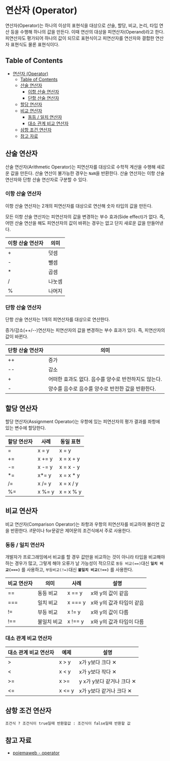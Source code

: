 # 연산자 (Operator)

연산자(Operator)는 하나의 이상의 표현식을 대상으로 산술, 할당, 비교, 논리, 타입 연산 등을 수행해 하나의 값을 만든다. 이때 연산의 대상을 피연산자(Operand)라고 한다. 피연산자도 평가되어 하나의 값이 되므로 표현식이고 피연산자를 연산자와 결합한 연산자 표현식도 물론 표현식이다.

## Table of Contents

- [연산자 (Operator)](#연산자-operator)
  - [Table of Contents](#table-of-contents)
  - [산술 연산자](#산술-연산자)
    - [이항 산술 연산자](#이항-산술-연산자)
    - [단항 산술 연산자](#단항-산술-연산자)
  - [할당 연산자](#할당-연산자)
  - [비교 연산자](#비교-연산자)
    - [동등 / 일치 연산자](#동등--일치-연산자)
    - [대소 관계 비교 연산자](#대소-관계-비교-연산자)
  - [삼항 조건 연산자](#삼항-조건-연산자)
  - [참고 자료](#참고-자료)

## 산술 연산자

산술 연산자(Arithmetic Operator)는 피연산자를 대상으로 수학적 계산을 수행해 새로운 값을 만든다. 산술 연산이 불가능한 경우는 `NaN`을 반환한다.
산술 연산자는 이항 산술 연산자와 단항 산술 연산자로 구분할 수 있다.

### 이항 산술 연산자

이항 산술 연산자는 2개의 피연산자를 대상으로 연산해 숫자 타입의 값을 만든다.

모든 이항 산술 연산자는 피연산자의 값을 변경하는 부수 효과(Side effect)가 없다. 즉, 어떤 산술 연산을 해도 피연산자의 값이 바뀌는 경우는 없고 단지 새로운 값을 만들어낸다.

| 이항 산술 연산자 | 의미   |
| ---------------- | ------ |
| +                | 덧셈   |
| -                | 뺄셈   |
| \*               | 곱셈   |
| /                | 나눗셈 |
| %                | 나머지 |

### 단항 산술 연산자

단항 산술 연산자는 1개의 피연산자를 대상으로 연산한다.

증가/감소(++/--)연산자는 피연산자의 값을 변경하는 부수 효과가 있다. 즉, 피연산자의 값이 바뀐다.

| 단항 산술 연산자 | 의미                                                 |
| ---------------- | ---------------------------------------------------- |
| ++               | 증가                                                 |
| --               | 감소                                                 |
| +                | 어떠한 효과도 없다. 음수를 양수로 반전하지도 않는다. |
| -                | 양수를 음수로 음수를 양수로 반전한 값을 반환한다.    |

## 할당 연산자

할당 연산자(Assignment Operator)는 우항에 있는 피연산자의 평가 결과를 좌항에 있는 변수에 할당한다.

| 할당 연산자 | 사례   | 동일 표현  |
| ----------- | ------ | ---------- |
| =           | x = y  | x = y      |
| +=          | x += y | x = x + y  |
| -=          | x -= y | x = x - y  |
| \*=         | x\*= y | x = x \* y |
| /=          | x /= y | x = x / y  |
| %=          | x %= y | x = x % y  |

## 비교 연산자

비교 연산자(Comparison Operator)는 좌항과 우항의 피연산자를 비교하여 불리언 값을 반환한다. if문이나 for문같은 제어문의 조건식에서 주로 사용한다.

### 동등 / 일치 연산자

개발자가 프로그래밍에서 비교를 할 경우 값만을 비교하는 것이 아니라 타입을 비교해야 하는 경우가 많고, 그렇게 해야 오류가 날 가능성이 적으므로
`동등 비교(==)`대신 **`일치 비교(===)`** 를 사용하고, `부등비교(!=)`대신 **`불일치 비교(!==)`** 를 사용한다.

| 비교 연산자 | 의미        | 사례    | 설명                     |
| ----------- | ----------- | ------- | ------------------------ |
| ==          | 동등 비교   | x == y  | x와 y의 값이 같음        |
| ===         | 일치 비교   | x === y | x와 y의 값과 타입이 같음 |
| !=          | 부등 비교   | x != y  | x와 y의 값이 다름        |
| !==         | 불일치 비교 | x !== y | x와 y의 값과 타입이 다름 |

### 대소 관계 비교 연산자

| 대소 관계 비교 연산자 | 예제   | 설명                      |
| --------------------- | ------ | ------------------------- |
| >                     | x > y  | x가 y보다 크다 ✕          |
| <                     | x < y  | x가 y보다 작다 ✕          |
| >=                    | x >=   | y x가 y보다 같거나 크다 ✕ |
| <=                    | x <= y | x가 y보다 같거나 크다 ✕   |

## 삼항 조건 연산자

```
조건식 ? 조건식이 true일때 반환할값 : 조건식이 false일때 반환할 값
```

## 참고 자료

- [poiemaweb - operator](https://poiemaweb.com/js-operator)

